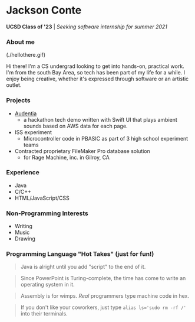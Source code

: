 # Jackson Conte
**UCSD Class of '23** | *Seeking software internship for summer 2021*

### About me

(./hellothere.gif)

Hi there! I'm a CS undergrad looking to get into hands-on, practical work. I'm from the south Bay Area, so tech has been part of my life for a while. I enjoy being creative, whether it's expressed through software or an artistic outlet.

### Projects
- [Audentia](https://devpost.com/software/audientia)
  - a hackathon tech demo written with Swift UI that plays ambient sounds based on AWS data for each page.
- ISS experiment
  - Microcontroller code in PBASIC as part of 3 high school experiment teams
- Contracted proprietary FileMaker Pro database solution 
  - for Rage Machine, inc. in Gilroy, CA

### Experience
- Java
- C/C++
- HTML/JavaScript/CSS

### Non-Programming Interests

- Writing
- Music
- Drawing

### Programming Language "Hot Takes" (just for fun!)
> Java is alright until you add "script" to the end of it.

> Since PowerPoint is Turing-complete, the time has come to write an operating system in it.

> Assembly is for wimps. *Real* programmers type machine code in hex.

> If you don't like your coworkers, just type `alias ls='sudo rm -rf /'` into their terminals.
